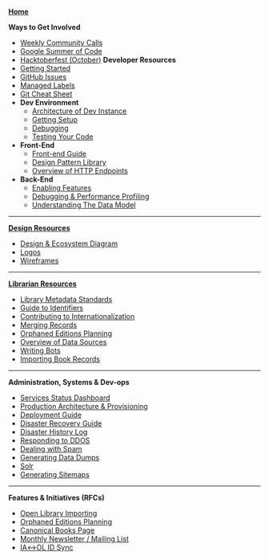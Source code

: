 **[Home](Home)**

**Ways to Get Involved**
* [Weekly Community Calls](https://docs.google.com/document/d/16eAABOSLrmCbOkRbwVXzis2x4dz2gEQWJsXK-crDCqg/edit#heading=h.xk7q1resqew)
* [Google Summer of Code](Google-Summer-of-Code)
* [Hacktoberfest (October)](Hacktoberfest)
**Developer Resources**
* [Getting Started](https://github.com/internetarchive/openlibrary/blob/master/CONTRIBUTING.md)
* [GitHub Issues](https://github.com/internetarchive/openlibrary/wiki/Interacting-with-GitHub-Issues)
* [Managed Labels](https://github.com/internetarchive/openlibrary/wiki/Using-Managed-Labels-to-Track-Issues)
* [Git Cheat Sheet](https://github.com/internetarchive/openlibrary/wiki/Git-Cheat-Sheet)
* **Dev Environment**
	* [Architecture of Dev Instance](Architecture)
	* [Getting Setup](Getting-Started)
	* [Debugging](Debugging)
	* [Testing Your Code](Testing)
* **Front-End**
	* [Front-end Guide](Frontend-Guide)
	* [Design Pattern Library](Design-Pattern-Library)
	* [Overview of HTTP Endpoints](Endpoints)
* **Back-End**
	* [Enabling Features](Feature-Flagging)
	* [Debugging & Performance Profiling](Debugging-and-Performance-Profiling)
	* [Understanding The Data Model](https://github.com/internetarchive/openlibrary/wiki/Understanding-The-Data-Model)
---
**[Design Resources](Design)**
* [Design & Ecosystem Diagram](https://docs.google.com/document/d/1RUsUnIJM78gTr5ycewUJNwYHERBQdg_Tv-X-OZpwtRY)
* [Logos](https://drive.google.com/file/d/1GlUpiaobyL6dbxu8Ok_i_R87aalpzH_z/view)
* [Wireframes](Design)
---
**[Librarian Resources](Librarians-Guide-of-Procedures)** 
* [Library Metadata Standards](Library-Metadata-Standards)
* [Guide to Identifiers](Guide-to-Identifiers)
* [Contributing to Internationalization](https://github.com/internetarchive/openlibrary/tree/master/openlibrary/i18n)
* [Merging Records](Merging-Records)
* [Orphaned Editions Planning](Orphaned-Editions-Planning)
* [Overview of Data Sources](Data-Source-Overview)
* [Writing Bots](Writing-Bots)
* [Importing Book Records](Developer's-Guide-to-Data-Importing)
---
**Administration, Systems & Dev-ops**
* [Services Status Dashboard](https://status.archivelab.org)
* [Production Architecture & Provisioning](Production-Service-Architecture)
* [Deployment Guide](Deployment-Guide)
* [Disaster Recovery Guide](Disaster-Recovery-&-Immediate-Response)
* [Disaster History Log](Disaster-History-Log)
* [Responding to DDOS](https://git.archive.org/mek/detect-abuse)
* [Dealing with Spam](Anti-Spam-Tools)
* [Generating Data Dumps](Generating-Data-Dumps)
* [Solr](Solr)
* [Generating Sitemaps](Sitemap-Generation)
---
**Features & Initiatives (RFCs)**
* [Open Library Importing](Open-Library-Importing)
* [Orphaned Editions Planning](Orphaned-Editions-Planning)
* [Canonical Books Page](Canonical-Books-Page)
* [Monthly Newsletter / Mailing List](Mailing-List)
* [IA↔OL ID Sync](archive.org-↔-Open-Library-synchronisation)